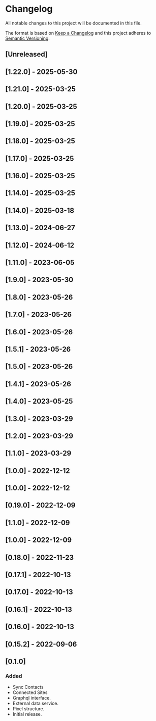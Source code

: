 # Changelog 

All notable changes to this project will be documented in this file.

The format is based on [Keep a Changelog](http://keepachangelog.com/en/1.0.0/)
and this project adheres to [Semantic Versioning](http://semver.org/spec/v2.0.0.html).

## [Unreleased]
## [1.22.0] - 2025-05-30

## [1.21.0] - 2025-03-25

## [1.20.0] - 2025-03-25

## [1.19.0] - 2025-03-25

## [1.18.0] - 2025-03-25

## [1.17.0] - 2025-03-25

## [1.16.0] - 2025-03-25

## [1.14.0] - 2025-03-25
## [1.14.0] - 2025-03-18

## [1.13.0] - 2024-06-27

## [1.12.0] - 2024-06-12

## [1.11.0] - 2023-06-05

## [1.9.0] - 2023-05-30

## [1.8.0] - 2023-05-26

## [1.7.0] - 2023-05-26

## [1.6.0] - 2023-05-26

## [1.5.1] - 2023-05-26

## [1.5.0] - 2023-05-26

## [1.4.1] - 2023-05-26

## [1.4.0] - 2023-05-25

## [1.3.0] - 2023-03-29

## [1.2.0] - 2023-03-29

## [1.1.0] - 2023-03-29

## [1.0.0] - 2022-12-12

## [1.0.0] - 2022-12-12

## [0.19.0] - 2022-12-09

## [1.1.0] - 2022-12-09

## [1.0.0] - 2022-12-09

## [0.18.0] - 2022-11-23

## [0.17.1] - 2022-10-13

## [0.17.0] - 2022-10-13

## [0.16.1] - 2022-10-13

## [0.16.0] - 2022-10-13

## [0.15.2] - 2022-09-06

## [0.1.0]

### Added

- Sync Contacts
- Connected Sites
- Graphql interface.
- External data service.
- Pixel structure.
- Initial release.

